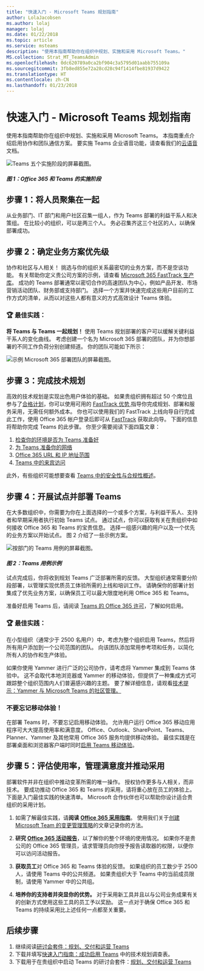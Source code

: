 ```yaml
---
title: "快速入门 - Microsoft Teams 规划指南"
author: LolaJacobsen
ms.author: lolaj
manager: lolaj
ms.date: 01/22/2018
ms.topic: article
ms.service: msteams
description: "使用本指南帮助你在组织中规划、实施和采用 Microsoft Teams。"
MS.collection: Strat_MT_TeamsAdmin
ms.openlocfilehash: 0dc620789a0ca2bf904c3a5795d01aabb755109a
ms.sourcegitcommit: 3fb8ed855e72a28cd28c94f1414fbe81937d9422
ms.translationtype: HT
ms.contentlocale: zh-CN
ms.lasthandoff: 01/23/2018
---
```

<a name="quick-start---microsoft-teams-planning-guide"></a>快速入门 - Microsoft Teams 规划指南
==========================================================

使用本指南帮助你在组织中规划、实施和采用 Microsoft Teams。 本指南重点介绍启用协作和团队通信方案。 要实施 Teams 企业语音功能，请查看我们的[云语音](https://docs.microsoft.com/MicrosoftTeams/cloud-voice-deployment)文档。

![Teams 五个实施阶段的屏幕截图。](media/quick-start-enable-Teams-Implementation-Phases.png)
#### <a name="figure-1-implementation-phases-of-office-365-and-teams"></a>*图 1：Office 365 和 Teams 的实施阶段*

## <a name="step-1-get-your-people-together"></a>步骤 1：将人员聚集在一起

从业务部门、IT 部门和用户社区召集一组人，作为 Teams 部署的利益干系人和决策组。 在比较小的组织，可以是两三个人。 务必召集齐这三个社区的人，以确保部署成功。  

## <a name="step-2--prioritize-your-business-scenarios"></a>步骤 2：确定业务方案优先级

协作和社区与人相关！ 挑选与你的组织关系最密切的业务方案，而不是空谈功能。 有关帮助你定义贵公司方案的示例，请查看 [Microsoft 365 FastTrack 生产库](https://fasttrack.microsoft.com/microsoft365/productivitylibrary)。 成功的 Teams 部署通常以密切合作的高速团队为中心，例如产品开发、市场营销活动团队、财务部或支持部门。 选择一个方案并快速完成这些用户目前的工作方式的清单，从而以对这些人都有意义的方式高效设计 Teams 体验。

### <a name="trophy-best-practice"></a>:trophy: 最佳实践：
**将 Teams 与 Teams 一起规划！** 使用 Teams 规划部署的客户可以缓解关键利益干系人的变化曲线。 考虑创建一个名为 Microsoft 365 部署的团队，并为你想部署的不同工作负荷分别创建频道。 你的团队可能如下所示：

![示例 Microsoft 365 部署团队的屏幕截图。](media/quick-start-enable-Teams-Microsoft365-Deployment-Team.png)

## <a name="step-3-complete-technical-planning"></a>步骤 3：完成技术规划

高效的技术规划是实现出色用户体验的基础。 如果贵组织拥有超过 50 个席位且参与了[合格计划](https://technet.microsoft.com/library/dn783224.aspx)，你可以使用可用的 [FastTrack 优势](https://technet.microsoft.com/library/dn783224.aspx?f=255&MSPPError=-2147217396),指导你完成规划、部署和服务采用，无需任何额外成本。 你也可以使用我们的 FastTrack 上线向导自行完成此工作，使用 Office 365 帐户登录后即可从 [FastTrack](https://fasttrack.microsoft.com/) 获取此向导。 下面的信息将帮助你完成 Teams 的此步骤。 你至少需要阅读下面四篇文章：

1.  [检查你的环境是否为 Teams 准备好](environment-readiness.md)
2.  [为 Teams 准备你的网络](prepare-network.md)
3.  [Office 365 URL 和 IP 地址范围](office-365-urls-ip-address-ranges.md)
4.  [Teams 中的来宾访问](guest-access.md)

此外，有些组织可能想要查看 [Teams 中的安全性与合规性概述](security-compliance-overview.md)。


## <a name="step-4-conduct-pilots-and-deploy-teams"></a>步骤 4：开展试点并部署 Teams

在大多数组织中，你需要为你在上面选择的一个或多个方案，与利益干系人、支持者和早期采用者执行初始 Teams 试点。 通过试点，你可以获取有关在贵组织中如何接收 Office 365 和 Teams 的宝贵信息。 选择一组感兴趣的用户以及一个优先的业务方案以开始试点。 图 2 介绍了一些示例方案。


![按部门的 Teams 用例的屏幕截图。](media/quick-start-enable-Teams-Use-cases-by-department.png)
#### <a name="figure-2-use-case-examples-for-teams"></a>*图 2：Teams 用例示例*

试点完成后，你将收到规划 Teams 广泛部署所需的反馈。 大型组织通常需要分阶段部署，以管理实现优质员工体验所需的上线和培训工作。 请确保你的部署计划集成了优先业务方案，以确保员工可以最大限度地利用 Office 365 和 Teams。

准备好启用 Teams 后，请阅读 [Teams 的 Office 365 许可](office-365-licensing.md)，了解如何启用。


### <a name="trophy-best-practice"></a>:trophy: 最佳实践：
在小型组织（通常少于 2500 名用户）中，考虑为整个组织启用 Teams，然后将所有用户添加到一个公司范围的团队。 向该团队添加常用参考项和任务，以简化所有人的协作和生产体验。

如果你使用 Yammer 进行广泛的公司协作，请考虑将 Yammer 集成到 Teams 体验中。 这不会取代本地浏览器或 Yammer 的移动体验，但提供了一种集成方式可跟踪整个组织范围内人们普遍感兴趣的主题。 要了解详细信息，请观看[技术提示：Yammer 与 Microsoft Teams 的社区管理。](https://youtu.be/LU-sv-07jcY)

### <a name="dont-forget-mobile"></a>不要忘记移动体验！
在部署 Teams 时，不要忘记启用移动体验。 允许用户运行 Office 365 移动应用程序可大大提高使用率和满意度。 Office、Outlook、SharePoint、Teams、Planner、Yammer 及其他常用 Office 365 服务均提供移动体验。 最佳实践是在部署桌面和浏览器客户端时同时[启用 Teams 移动体验](get-clients.md#mobile-clients)。


## <a name="step-5-measure-usage-manage-satisfaction-and-drive-adoption"></a>步骤 5：评估使用率，管理满意度并推动采用

部署软件并非在组织中推动变革所需的唯一操作。 授权协作更多与人相关，而非技术。 要成功推动 Office 365 和 Teams 的采用，请将重心放在员工的体验上。 下面是入门最佳实践的快速清单。 Microsoft 合作伙伴也可以帮助你设计适合贵组织的采用计划。

1. 如需了解最佳实践，请**阅读 [Office 365 采用指南]( https://aka.ms/office365adoptionguide)**。 使用我们关于[创建 Microsoft Team 的变更管理策略](change-management-strategy.md)的文章记录你的方法。
1. **研究 [Office 365 活动报告](https://support.office.com/article/Activity-Reports-in-the-Office-365-admin-center-0d6dfb17-8582-4172-a9a9-aed798150263)**，以了解你的整个环境的使用情况。 如果你不是贵公司的 Office 365 管理员，请求管理员向你授予报告读取器的权限，以便你可以访问活动报告。
2. **获取员工**对 Office 365 和 Teams 体验的反馈。 如果组织的员工数少于 2500 人，请使用 Teams 中的公共频道。 如果贵组织大于 Teams 中的当前成员限制，请使用 Yammer 中的公共组。 

4. **培养你的支持者并突显你的优势。** 对于采用新工具并且以与公司业务成果有关的创新方式使用这些工具的员工予以奖励。 这一点对于确保 Office 365 和 Teams 的持续采用比上述任何一点都至关重要。


## <a name="next-steps"></a>后续步骤
1. 继续阅读[研讨会套件：规划、交付和运营 Teams](planning-workshop-practical-guide.md)
2. 下载并填写[快速入门指南：成功启用 Teams](http://download.microsoft.com/download/F/3/9/F39B4F10-5720-4516-87E1-91E5A5678EFB/MicrosoftTeams-AdminQuickStart-EnableTeams.docx) 中的技术规划调查表。
3. 下载用于在贵组织中启动 Teams 的研讨会套件：[规划、交付和运营 Teams](http://download.microsoft.com/download/A/A/D/AAD74246-790D-4E61-8DA0-865742CB42DB/MicrosoftTeams-Planning-Workshop-Dec2017.pptx)